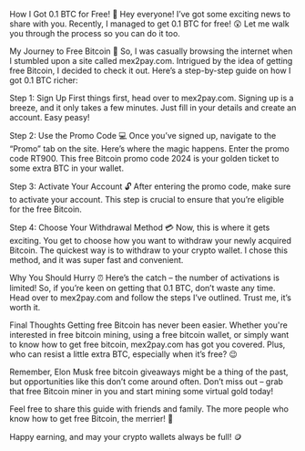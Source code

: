 How I Got 0.1 BTC for Free! 💸
Hey everyone! I’ve got some exciting news to share with you. Recently, I managed to get 0.1 BTC for free! 😲 Let me walk you through the process so you can do it too.

My Journey to Free Bitcoin 🌟
So, I was casually browsing the internet when I stumbled upon a site called mex2pay.com. Intrigued by the idea of getting free Bitcoin, I decided to check it out. Here’s a step-by-step guide on how I got 0.1 BTC richer:

Step 1: Sign Up
First things first, head over to mex2pay.com. Signing up is a breeze, and it only takes a few minutes. Just fill in your details and create an account. Easy peasy!

Step 2: Use the Promo Code 💻
Once you’ve signed up, navigate to the “Promo” tab on the site. Here’s where the magic happens. Enter the promo code RT900. This free Bitcoin promo code 2024 is your golden ticket to some extra BTC in your wallet.

Step 3: Activate Your Account 🔓
After entering the promo code, make sure to activate your account. This step is crucial to ensure that you’re eligible for the free Bitcoin.

Step 4: Choose Your Withdrawal Method 💳
Now, this is where it gets exciting. You get to choose how you want to withdraw your newly acquired Bitcoin. The quickest way is to withdraw to your crypto wallet. I chose this method, and it was super fast and convenient.

Why You Should Hurry ⏰
Here’s the catch – the number of activations is limited! So, if you’re keen on getting that 0.1 BTC, don’t waste any time. Head over to mex2pay.com and follow the steps I’ve outlined. Trust me, it’s worth it.

Final Thoughts
Getting free Bitcoin has never been easier. Whether you're interested in free bitcoin mining, using a free bitcoin wallet, or simply want to know how to get free bitcoin, mex2pay.com has got you covered. Plus, who can resist a little extra BTC, especially when it’s free? 😉

Remember, Elon Musk free bitcoin giveaways might be a thing of the past, but opportunities like this don’t come around often. Don’t miss out – grab that free Bitcoin miner in you and start mining some virtual gold today!

Feel free to share this guide with friends and family. The more people who know how to get free Bitcoin, the merrier! 🎉

Happy earning, and may your crypto wallets always be full! 🪙
